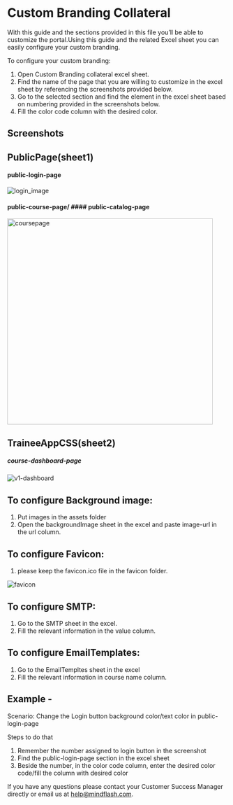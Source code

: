 # Custom Branding Collateral


With this guide and the sections provided in this file you’ll be able to customize the portal.Using this guide and the related Excel sheet you can easily configure your custom branding.

To configure your custom branding:
  1. Open Custom Branding collateral excel sheet.
  2. Find the name of the page that you are willing to customize in the excel sheet by referencing the screenshots provided below.
  3. Go to the selected section and find the element in the excel sheet based on numbering provided in the screenshots below.
  4. Fill the color code column with the desired color.
  

  ## Screenshots
## PublicPage(sheet1)


#### public-login-page

![login_image](https://user-images.githubusercontent.com/10574792/98499369-5bb16a00-226f-11eb-8312-5bdcab9c1514.png)

#### public-course-page/ #### public-catalog-page

<img width="471" alt="coursepage" src="https://user-images.githubusercontent.com/10574792/98498391-a8477600-226c-11eb-8927-a0f30c4eb0b7.png">


## TraineeAppCSS(sheet2)

##### course-dashboard-page


![v1-dashboard](https://user-images.githubusercontent.com/10574792/98908394-60338800-24e6-11eb-9577-d8370dcde6a2.png)



 ## To configure Background image:
  1. Put images in the assets folder
  2. Open the backgroundImage sheet in the excel and paste image-url in the url column.
  
  
## To configure Favicon:
  
  1. please keep the favicon.ico file in the favicon folder.
  
![favicon](https://user-images.githubusercontent.com/10574792/98499097-96ff6900-226e-11eb-821b-29aa47092ae4.png)

## To configure SMTP:
  1. Go to the SMTP sheet in the excel.
  2. Fill the relevant information in the value column.
  
## To configure EmailTemplates:
  1. Go to the EmailTempltes sheet in the excel
  2. Fill the relevant information in course name column.
  


## Example -
 Scenario: Change the Login button background color/text color in public-login-page
 
 Steps to do that

1. Remember the number assigned to login button in the screenshot
2. Find the public-login-page section in the excel sheet 
3. Beside the number, in the color code column, enter the desired color code/fill the column with desired color


If you have any questions please contact your Customer Success Manager directly or email us at help@mindflash.com.

